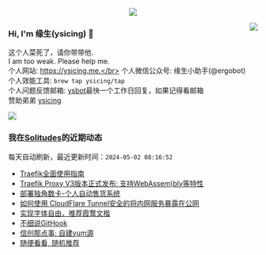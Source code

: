 <p align="center">
    <img align="center" src="https://github-profile-trophy.vercel.app/?username=ysicing&title=Star,Follower,Commit,Issue" style="max-width:100%;">
</p>

<img align="right" src="https://github-readme-stats.vercel.app/api?username=ysicing&show_icons=true&icon_color=805AD5&text_color=718096&bg_color=ffffff&hide_title=true" />


### Hi, I'm 缘生(ysicing) 👋

<!--
**ysicing/ysicing** is a ✨ _special_ ✨ repository because its `README.md` (this file) appears on your GitHub profile.

Here are some ideas to get you started:

- 🔭 I’m currently working on ...
- 🌱 I’m currently learning ...
- 👯 I’m looking to collaborate on ...
- 🤔 I’m looking for help with ...
- 💬 Ask me about ...
- 📫 How to reach me: ...
- 😄 Pronouns: ...
- ⚡ Fun fact: ...
- 🌈 I'm currently working on ... 😎
- 🐳 I’m currently learning go\k8s source code. 😅
- 🤔 I'm thinking about how to make more more money 😁.
- 💬 Ask me about `lao biao`
- 📫 How to reach me: mail [i@ysicing.me](mailto:i@ysicing.me) or blog [ysicing.me](https://ysicing.me) 
- sponsor: [ysicing](https://afdian.net/@ysicing)

-->

这个人菜死了，请你带带他.</br>
I am too weak. Please help me.</br>
个人网站: https://ysicing.me.</br>
个人微信公众号: 缘生小助手(@ergobot)</br>
个人效能工具: `brew tap ysicing/tap`</br>
个人问题反馈邮箱:  [ysbot](mailto:ysbot@12306.work)最快一个工作日回复，如果记得看邮箱</br>
赞助弟弟 [ysicing](https://sponsor.ysicing.net/)

![](https://komarev.com/ghpvc/?username=ysicing&color=green)

<!--events start -->

### 我在[Solitudes](https://ysicing.me)的近期动态

每天自动刷新，最近更新时间：`2024-05-02 08:16:52`

*  [Traefik全面使用指南](https://ysicing.me/traefik/v1)
*  [Traefik Proxy V3版本正式发布: 支持WebAssem)bly等特性](https://ysicing.me/traefik-proxy-v3-release/v1)
*  [部署独角数卡-个人自动售货系统](https://ysicing.me/tools/dujiaoka/v1)
*  [如何使用 CloudFlare Tunnel安全的将内网服务暴露在公网](https://ysicing.me/cloudflare-tunnel-config-access/v1)
*  [实现字体自由，推荐霞鹜文楷](https://ysicing.me/lxgw/v1)
*  [不细说GitHook](https://ysicing.me/githook-cheatsheet/v1)
*  [信创那点事: 自建yum源](https://ysicing.me/miit-mirrors-local-yum/v1)
*  [随便看看, 随机推荐](https://ysicing.me/random/)


<!--events end -->
